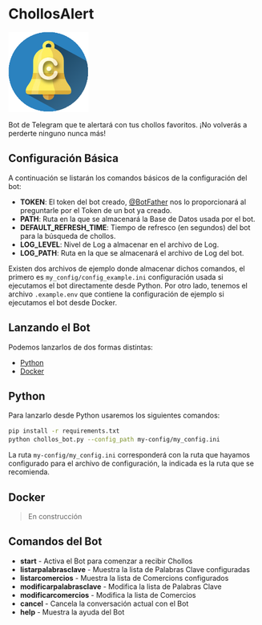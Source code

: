 # ChollosAlert
<img src="./img/LogoChollosAlert.png" width="160px">

Bot de Telegram que te alertará con tus chollos favoritos. ¡No volverás a perderte ninguno nunca más!

## Configuración Básica

A continuación se listarán los comandos básicos de la configuración del bot:

- **TOKEN**: El token del bot creado, [@BotFather](https://telegram.me/BotFather) nos lo proporcionará al preguntarle por el Token de un bot ya creado.
- **PATH**: Ruta en la que se almacenará la Base de Datos usada por el bot.
- **DEFAULT_REFRESH_TIME**: Tiempo de refresco (en segundos) del bot para la búsqueda de chollos.
- **LOG_LEVEL**: Nivel de Log a almacenar en el archivo de Log.
- **LOG_PATH**: Ruta en la que se almacenará el archivo de Log del bot.

Existen dos archivos de ejemplo donde almacenar dichos comandos, el primero es `my_config/config_example.ini` configuración usada si ejecutamos el bot directamente desde Python. Por otro lado, tenemos el archivo `.example.env` que contiene la configuración de ejemplo si ejecutamos el bot desde Docker.

## Lanzando el Bot

Podemos lanzarlos de dos formas distintas:

- [Python](./README.md#python)
- [Docker](./README.md#docker)

## Python

Para lanzarlo desde Python usaremos los siguientes comandos:

```bash
pip install -r requirements.txt
python chollos_bot.py --config_path my-config/my_config.ini
```

La ruta `my-config/my_config.ini` corresponderá con la ruta que hayamos configurado para el archivo de configuración, la indicada es la ruta que se recomienda.

## Docker

> En construcción

## Comandos del Bot

- **start** - Activa el Bot para comenzar a recibir Chollos
- **listarpalabrasclave** - Muestra la lista de Palabras Clave configuradas
- **listarcomercios** - Muestra la lista de Comercions configurados
- **modificarpalabrasclave** - Modifica la lista de Palabras Clave
- **modificarcomercios** - Modifica la lista de Comercios
- **cancel** - Cancela la conversación actual con el Bot
- **help** - Muestra la ayuda del Bot